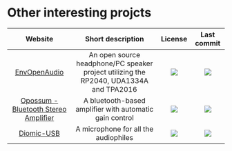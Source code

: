 # Other interesting projcts

|Website|Short description|License|Last commit|
|:-:|:-:|:-:|:-:|
|[EnvOpenAudio](https://github.com/Envious-Data/EnvOpenAudio)|An open source headphone/PC speaker project utilizing the RP2040, UDA1334A and TPA2016|![](https://flat.badgen.net/github/license/Envious-Data/EnvOpenAudio?label=)|![](https://flat.badgen.net/github/last-commit/Envious-Data/EnvOpenAudio?label=)|
|[Opossum - Bluetooth Stereo Amplifier](https://github.com/vulcu/opossum)|A bluetooth-based amplifier with automatic gain control|![](https://flat.badgen.net/github/license/vulcu/opossum?label=)|![](https://flat.badgen.net/github/last-commit/vulcu/opossum?label=)|
|[Diomic-USB](https://github.com/DiomKBS/Diomic-USB)|A microphone for all the audiophiles|![](https://flat.badgen.net/github/license/DiomKBS/Diomic-USB?label=)|![](https://flat.badgen.net/github/last-commit/DiomKBS/Diomic-USB?label=)|
